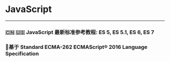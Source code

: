 # JavaScript 
***
### :cn: :us: JavaScript 最新标准参考教程:  ES 5, ES 5.1, ES 6, ES 7 
### :rocket:基于 Standard ECMA-262 ECMAScript® 2016 Language Specification
